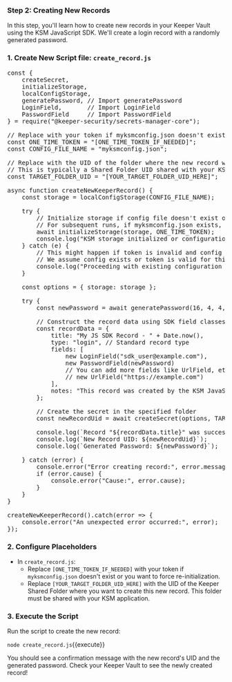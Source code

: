 ### Step 2: Creating New Records

In this step, you'll learn how to create new records in your Keeper Vault using the KSM JavaScript SDK. We'll create a login record with a randomly generated password.

### 1. Create New Script file: `create_record.js`

<pre class="file" data-filename="create_record.js" data-target="replace">
const {
    createSecret,
    initializeStorage,
    localConfigStorage,
    generatePassword, // Import generatePassword
    LoginField,       // Import LoginField
    PasswordField     // Import PasswordField
} = require("@keeper-security/secrets-manager-core");

// Replace with your token if myksmconfig.json doesn't exist yet
const ONE_TIME_TOKEN = "[ONE_TIME_TOKEN_IF_NEEDED]"; 
const CONFIG_FILE_NAME = "myksmconfig.json";

// Replace with the UID of the folder where the new record will be stored
// This is typically a Shared Folder UID shared with your KSM application.
const TARGET_FOLDER_UID = "[YOUR_TARGET_FOLDER_UID_HERE]";

async function createNewKeeperRecord() {
    const storage = localConfigStorage(CONFIG_FILE_NAME);
    
    try {
        // Initialize storage if config file doesn't exist or token is explicitly provided
        // For subsequent runs, if myksmconfig.json exists, ONE_TIME_TOKEN can be an empty string or null
        await initializeStorage(storage, ONE_TIME_TOKEN);
        console.log("KSM storage initialized or configuration loaded.");
    } catch (e) {
        // This might happen if token is invalid and config doesn't exist, or already initialized.
        // We assume config exists or token is valid for this step for simplicity.
        console.log("Proceeding with existing configuration or if token was for initialization.");
    }

    const options = { storage: storage };

    try {
        const newPassword = await generatePassword(16, 4, 4, 4, 4); // Generate a 16-char password

        // Construct the record data using SDK field classes
        const recordData = {
            title: "My JS SDK Record - " + Date.now(),
            type: "login", // Standard record type
            fields: [
                new LoginField("sdk_user@example.com"),
                new PasswordField(newPassword)
                // You can add more fields like UrlField, etc.
                // new UrlField("https://example.com") 
            ],
            notes: "This record was created by the KSM JavaScript SDK Katacoda tutorial. \nPassword generated by SDK."
        };

        // Create the secret in the specified folder
        const newRecordUid = await createSecret(options, TARGET_FOLDER_UID, recordData);
        
        console.log(`Record "${recordData.title}" was successfully created!`);
        console.log(`New Record UID: ${newRecordUid}`);
        console.log(`Generated Password: ${newPassword}`);

    } catch (error) {
        console.error("Error creating record:", error.message);
        if (error.cause) {
            console.error("Cause:", error.cause);
        }
    }
}

createNewKeeperRecord().catch(error => {
    console.error("An unexpected error occurred:", error);
});
</pre>

### 2. Configure Placeholders

- In `create_record.js`:
    - Replace `[ONE_TIME_TOKEN_IF_NEEDED]` with your token if `myksmconfig.json` doesn't exist or you want to force re-initialization.
    - Replace `[YOUR_TARGET_FOLDER_UID_HERE]` with the UID of the Keeper Shared Folder where you want to create this new record. This folder must be shared with your KSM application.

### 3. Execute the Script

Run the script to create the new record:

`node create_record.js`{{execute}}

You should see a confirmation message with the new record's UID and the generated password.
Check your Keeper Vault to see the newly created record!
